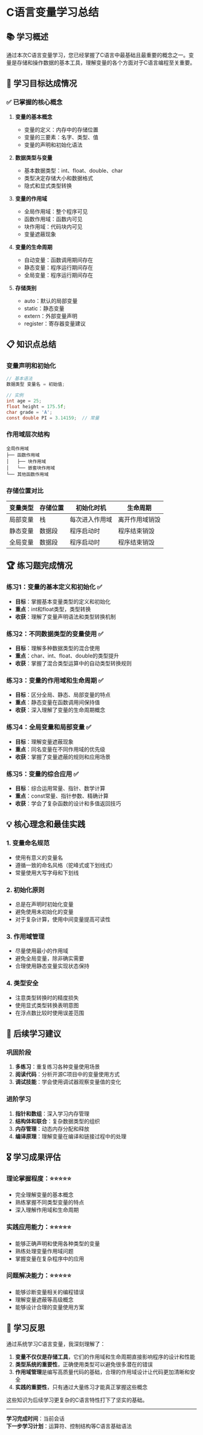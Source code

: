 # C语言变量学习总结

## 📚 学习概述

通过本次C语言变量学习，您已经掌握了C语言中最基础且最重要的概念之一。变量是存储和操作数据的基本工具，理解变量的各个方面对于C语言编程至关重要。

## 🎯 学习目标达成情况

### ✅ 已掌握的核心概念

1. **变量的基本概念**
   - 变量的定义：内存中的存储位置
   - 变量的三要素：名字、类型、值
   - 变量的声明和初始化语法

2. **数据类型与变量**
   - 基本数据类型：int、float、double、char
   - 类型决定存储大小和数据格式
   - 隐式和显式类型转换

3. **变量的作用域**
   - 全局作用域：整个程序可见
   - 函数作用域：函数内可见
   - 块作用域：代码块内可见
   - 变量遮蔽现象

4. **变量的生命周期**
   - 自动变量：函数调用期间存在
   - 静态变量：程序运行期间存在
   - 全局变量：程序运行期间存在

5. **存储类别**
   - auto：默认的局部变量
   - static：静态变量
   - extern：外部变量声明
   - register：寄存器变量建议

## 📋 知识点总结

### 变量声明和初始化
```c
// 基本语法
数据类型 变量名 = 初始值;

// 实例
int age = 25;
float height = 175.5f;
char grade = 'A';
const double PI = 3.14159;  // 常量
```

### 作用域层次结构
```
全局作用域
├── 函数作用域
│   ├── 块作用域
│   └── 嵌套块作用域
└── 其他函数作用域
```

### 存储位置对比
| 变量类型 | 存储位置 | 初始化时机 | 生命周期 |
|----------|----------|------------|----------|
| 局部变量 | 栈 | 每次进入作用域 | 离开作用域销毁 |
| 静态变量 | 数据段 | 程序启动时 | 程序结束销毁 |
| 全局变量 | 数据段 | 程序启动时 | 程序结束销毁 |

## 🏆 练习题完成情况

### 练习1：变量的基本定义和初始化 ✅
- **目标**：掌握基本变量类型的定义和初始化
- **重点**：int和float类型，类型转换
- **收获**：理解了变量声明语法和类型转换机制

### 练习2：不同数据类型的变量使用 ✅
- **目标**：理解多种数据类型的混合使用
- **重点**：char、int、float、double的类型提升
- **收获**：掌握了混合类型运算中的自动类型转换规则

### 练习3：变量的作用域和生命周期 ✅
- **目标**：区分全局、静态、局部变量的特点
- **重点**：静态变量在函数调用间保持值
- **收获**：深入理解了变量的生命周期概念

### 练习4：全局变量和局部变量 ✅
- **目标**：理解变量遮蔽现象
- **重点**：同名变量在不同作用域的优先级
- **收获**：掌握了变量遮蔽的规则和应用场景

### 练习5：变量的综合应用 ✅
- **目标**：综合运用常量、指针、数学计算
- **重点**：const常量、指针参数、精确计算
- **收获**：学会了复杂函数的设计和多值返回技巧

## 💡 核心理念和最佳实践

### 1. 变量命名规范
- 使用有意义的变量名
- 遵循一致的命名风格（驼峰式或下划线式）
- 常量使用大写字母和下划线

### 2. 初始化原则
- 总是在声明时初始化变量
- 避免使用未初始化的变量
- 对于复杂计算，使用中间变量提高可读性

### 3. 作用域管理
- 尽量使用最小的作用域
- 避免全局变量，除非确实需要
- 合理使用静态变量实现状态保持

### 4. 类型安全
- 注意类型转换时的精度损失
- 使用显式类型转换表明意图
- 在浮点数比较时使用误差范围

## 🚀 后续学习建议

### 巩固阶段
1. **多练习**：重复练习各种变量使用场景
2. **阅读代码**：分析开源C项目中的变量使用方式
3. **调试技能**：学会使用调试器观察变量值的变化

### 进阶学习
1. **指针和数组**：深入学习内存管理
2. **结构体和联合**：复杂数据类型的组织
3. **内存管理**：动态内存分配和释放
4. **编译原理**：理解变量在编译和链接过程中的处理

## 🎖️ 学习成果评估

### 理论掌握程度：⭐⭐⭐⭐⭐
- 完全理解变量的基本概念
- 熟练掌握不同类型变量的特点
- 深入理解作用域和生命周期

### 实践应用能力：⭐⭐⭐⭐⭐
- 能够正确声明和使用各种类型的变量
- 熟练处理变量作用域问题
- 掌握变量在复杂程序中的应用

### 问题解决能力：⭐⭐⭐⭐⭐
- 能够诊断变量相关的编程错误
- 理解变量遮蔽等高级概念
- 能够设计合理的变量使用方案

## 📝 学习反思

通过系统学习C语言变量，我深刻理解了：

1. **变量不仅仅是存储工具**，它们的作用域和生命周期直接影响程序的设计和性能
2. **类型系统的重要性**，正确使用类型可以避免很多潜在的错误
3. **作用域管理**是编写高质量代码的基础，合理的作用域设计让代码更加清晰和安全
4. **实践的重要性**，只有通过大量练习才能真正掌握这些概念

这些知识为后续学习更复杂的C语言特性打下了坚实的基础。

---

**学习完成时间**：当前会话  
**下一步学习计划**：运算符、控制结构等C语言基础语法
